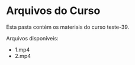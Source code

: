 # Arquivos do Curso

Esta pasta contém os materiais do curso teste-39.

Arquivos disponíveis:
- 1.mp4
- 2.mp4